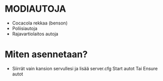 # MODIAUTOJA #

- Cocacola rekkaa (benson)
- Poliisiautoja 
- Rajavartiolaitos autoja

# Miten asennetaan? #
- Siirrät vain kansion servullesi ja lisää server.cfg
Start autot
Tai 
Ensure autot
